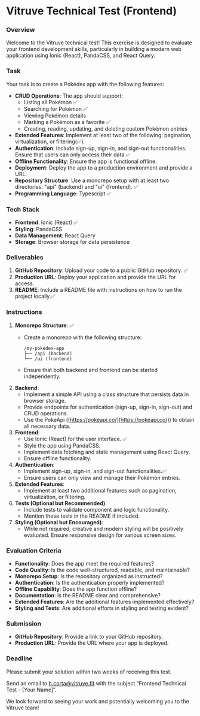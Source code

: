 # Vitruve Technical Test (Frontend)

### Overview

Welcome to the Vitruve technical test! This exercise is designed to evaluate your frontend development skills, particularly in building a modern web application using Ionic (React), PandaCSS, and React Query.

### Task

Your task is to create a Pokédex app with the following features:

- **CRUD Operations**: The app should support:
    - Listing all Pokémon ✅
    - Searching for Pokémon ✅
    - Viewing Pokémon details
    - Marking a Pokémon as a favorite ✅
    - Creating, reading, updating, and deleting custom Pokémon entries
- **Extended Features**: Implement at least two of the following: pagination, virtualization, or filtering(✅).
- **Authentication**: Include sign-up, sign-in, and sign-out functionalities. Ensure that users can only access their data.✅
- **Offline Functionality**: Ensure the app is functional offline.
- **Deployment**: Deploy the app to a production environment and provide a URL.
- **Repository Structure**: Use a monorepo setup with at least two directories: "api" (backend) and "ui" (frontend). ✅
- **Programming Language**: Typescript ✅

### Tech Stack

- **Frontend**: Ionic (React) ✅
- **Styling**: PandaCSS
- **Data Management**: React Query
- **Storage**: Browser storage for data persistence

### Deliverables

1. **GitHub Repository**: Upload your code to a public GitHub repository. ✅
2. **Production URL**: Deploy your application and provide the URL for access.
3. **README**: Include a README file with instructions on how to run the project locally.✅

### Instructions

1. **Monorepo Structure**: ✅
    - Create a monorepo with the following structure:
        
        ```
        /my-pokedex-app
        ├── /api (backend)
        └── /ui (frontend)
        
        ```
        
    - Ensure that both backend and frontend can be started independently.
2. **Backend**:
    - Implement a simple API using a class structure that persists data in browser storage.
    - Provide endpoints for authentication (sign-up, sign-in, sign-out) and CRUD operations.
    - Use the PokeApi ([https://pokeapi.co/](https://pokeapi.co/)) to obtain all necessary data.
3. **Frontend**:
    - Use Ionic (React) for the user interface. ✅
    - Style the app using PandaCSS.
    - Implement data fetching and state management using React Query.
    - Ensure offline functionality.
4. **Authentication**:
    - Implement sign-up, sign-in, and sign-out functionalities.✅
    - Ensure users can only view and manage their Pokémon entries.
5. **Extended Features**:
    - Implement at least two additional features such as pagination, virtualization, or filtering.
6. **Tests (Optional but Recommended)**:
    - Include tests to validate component and logic functionality.
    - Mention these tests in the README if included.
7. **Styling (Optional but Encouraged)**:
    - While not required, creative and modern styling will be positively evaluated. Ensure responsive design for various screen sizes.

### Evaluation Criteria

- **Functionality**: Does the app meet the required features?
- **Code Quality**: Is the code well-structured, readable, and maintainable?
- **Monorepo Setup**: Is the repository organized as instructed?
- **Authentication**: Is the authentication properly implemented?
- **Offline Capability**: Does the app function offline?
- **Documentation**: Is the README clear and comprehensive?
- **Extended Features**: Are the additional features implemented effectively?
- **Styling and Tests**: Are additional efforts in styling and testing evident?

### Submission

- **GitHub Repository**: Provide a link to your GitHub repository.
- **Production URL**: Provide the URL where your app is deployed.

### Deadline

Please submit your solution within two weeks of receiving this test.

Send an email to [h.corta@vitruve.fit](mailto:h.corta@vitruve.fit) with the subject “Frontend Technical Test - [Your Name]”.

We look forward to seeing your work and potentially welcoming you to the Vitruve team!